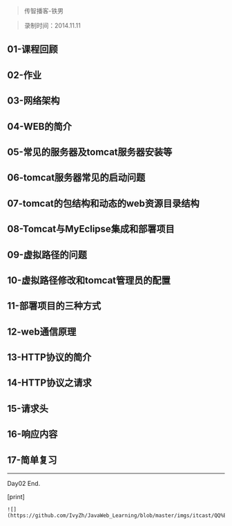 > 传智播客-铁男

> 录制时间：2014.11.11

## 01-课程回顾
## 02-作业
## 03-网络架构
## 04-WEB的简介
## 05-常见的服务器及tomcat服务器安装等
## 06-tomcat服务器常见的启动问题
## 07-tomcat的包结构和动态的web资源目录结构
## 08-Tomcat与MyEclipse集成和部署项目
## 09-虚拟路径的问题
## 10-虚拟路径修改和tomcat管理员的配置
## 11-部署项目的三种方式
## 12-web通信原理
## 13-HTTP协议的简介
## 14-HTTP协议之请求
## 15-请求头
## 16-响应内容
## 17-简单复习

--------------

Day02 End.


[print]


	![](https://github.com/IvyZh/JavaWeb_Learning/blob/master/imgs/itcast/QQ%E6%88%AA%E5%9B%BE.png)